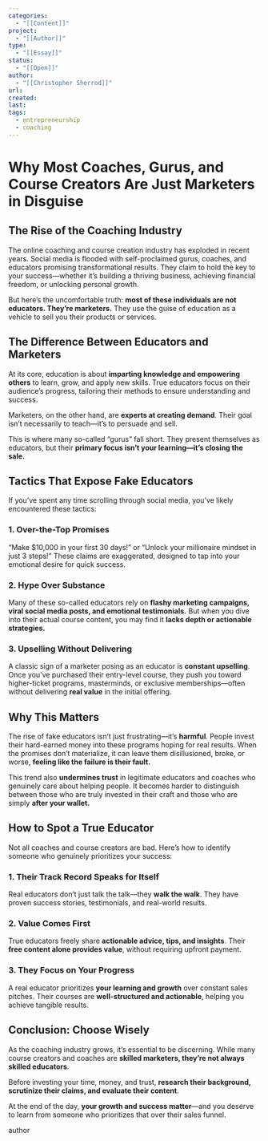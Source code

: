 ```yaml
---
categories:
  - "[[Content]]"
project:
  - "[[Author]]"
type:
  - "[[Essay]]"
status:
  - "[[Open]]"
author:
  - "[[Christopher Sherrod]]"
url: 
created:
last:
tags:
  - entrepreneurship
  - coaching
---
```

# **Why Most Coaches, Gurus, and Course Creators Are Just Marketers in Disguise**  

## **The Rise of the Coaching Industry**  

The online coaching and course creation industry has exploded in recent years. Social media is flooded with self-proclaimed gurus, coaches, and educators promising transformational results. They claim to hold the key to your success—whether it’s building a thriving business, achieving financial freedom, or unlocking personal growth.  

But here’s the uncomfortable truth: **most of these individuals are not educators. They’re marketers.** They use the guise of education as a vehicle to sell you their products or services.  

## **The Difference Between Educators and Marketers**  

At its core, education is about **imparting knowledge and empowering others** to learn, grow, and apply new skills. True educators focus on their audience’s progress, tailoring their methods to ensure understanding and success.  

Marketers, on the other hand, are **experts at creating demand**. Their goal isn’t necessarily to teach—it’s to persuade and sell.  

This is where many so-called “gurus” fall short. They present themselves as educators, but their **primary focus isn’t your learning—it’s closing the sale.**  

## **Tactics That Expose Fake Educators**  

If you’ve spent any time scrolling through social media, you’ve likely encountered these tactics:  

### **1. Over-the-Top Promises**  
“Make $10,000 in your first 30 days!” or “Unlock your millionaire mindset in just 3 steps!” These claims are exaggerated, designed to tap into your emotional desire for quick success.  

### **2. Hype Over Substance**  
Many of these so-called educators rely on **flashy marketing campaigns, viral social media posts, and emotional testimonials.** But when you dive into their actual course content, you may find it **lacks depth or actionable strategies.**  

### **3. Upselling Without Delivering**  
A classic sign of a marketer posing as an educator is **constant upselling**. Once you’ve purchased their entry-level course, they push you toward higher-ticket programs, masterminds, or exclusive memberships—often without delivering **real value** in the initial offering.  

## **Why This Matters**  

The rise of fake educators isn’t just frustrating—it’s **harmful**. People invest their hard-earned money into these programs hoping for real results. When the promises don’t materialize, it can leave them disillusioned, broke, or worse, **feeling like the failure is their fault.**  

This trend also **undermines trust** in legitimate educators and coaches who genuinely care about helping people. It becomes harder to distinguish between those who are truly invested in their craft and those who are simply **after your wallet.**  

## **How to Spot a True Educator**  

Not all coaches and course creators are bad. Here’s how to identify someone who genuinely prioritizes your success:  

### **1. Their Track Record Speaks for Itself**  
Real educators don’t just talk the talk—they **walk the walk**. They have proven success stories, testimonials, and real-world results.  

### **2. Value Comes First**  
True educators freely share **actionable advice, tips, and insights**. Their **free content alone provides value**, without requiring upfront payment.  

### **3. They Focus on Your Progress**  
A real educator prioritizes **your learning and growth** over constant sales pitches. Their courses are **well-structured and actionable**, helping you achieve tangible results.  

## **Conclusion: Choose Wisely**  

As the coaching industry grows, it’s essential to be discerning. While many course creators and coaches are **skilled marketers, they’re not always skilled educators**.  

Before investing your time, money, and trust, **research their background, scrutinize their claims, and evaluate their content**.  

At the end of the day, **your growth and success matter**—and you deserve to learn from someone who prioritizes that over their sales funnel.

author
